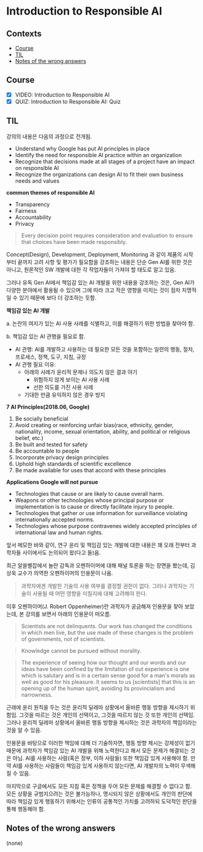 # Introduction to Responsible AI

## Contexts
* [Course](#course)
* [TIL](#til)
* [Notes of the wrong answers](#notes-of-the-wrong-answers)

## Course
* [x] VIDEO: Introduction to Responsible AI
* [x] QUIZ: Introduction to Responsible AI: Quiz

## TIL
강의의 내용은 다음의 과정으로 전개됨.
* Understand why Google has put AI principles in place
* Identify the need for responsible AI practice within an organization
* Recognize that decisions made at all stages of a project have an impact on responsible AI
* Recognize the organizations can design AI to fit their own business needs and values

**common themes of responsible AI**
* Transparency
* Fairness
* Accountability
* Privacy

> Every decision point requires consideration and evaluation to ensure that choices have been made responsibly.

Concept(Design), Development, Deployment, Monitoring 과 같이 제품의 시작부터 끝까지 고려 사항 및 평가가 필요함을 강조하는 내용은 단순 Gen AI를 위한 것은 아니고, 원론적인 SW 개발에 대한 각 작업자들이 가져야 할 태도로 알고 있음.

그러나 유독 Gen AI에서 책임감 있는 AI 개발을 위한 내용을 강조하는 것은, Gen AI가 다양한 분야에서 활용될 수 있으며 그에 따라 크고 작은 영향을 미치는 것이 점차 치명적일 수 있기 때문에 보다 더 강조하는 듯함.

**책임감 있는 AI 개발**

a. 논란의 여지가 있는 AI 사용 사례를 식별하고, 이를 해결하기 위한 방법을 찾아야 함.

b. 책임감 있는 AI 관행을 필요로 함.

* AI 관행: AI를 개발하고 사용하는 데 필요한 모든 것을 포함하는 일련의 행동, 절차, 프로세스, 정책, 도구, 지침, 규정
* AI 관행 필요 이유:
    * 아래의 사례가 윤리적 문제나 의도치 않은 결과 야기
        * 위험하지 않게 보이는 AI 사용 사례
        * 선한 의도를 가진 사용 사례
    * 기대한 만큼 유익하지 않은 경우 방지

**7 AI Principles(2018.06, Google)**
1. Be socially beneficial
2. Avoid creating or reinforcing unfair bias(race, ethnicity, gender, nationality, income, sexual orientation, ability, and political or religious belief, etc.)
3. Be built and tested for safety
4. Be accountable to people
5. Incorporate privacy design principles
6. Uphold high standards of scientific excellence
7. Be made available for uses that accord with these principles

**Applications Google will not pursue**
- Technologies that cause or are likely to cause overall harm.
- Weapons or other technologies whose principal purpose or implementation is to cause or directly facilitate injury to people.
- Technologies that gather or use information for surveillance violating internationally accepted norms.
- Technologies whose purpose contravenes widely accepted principles of international law and human rights.

앞서 메모한 바와 같이, 연구 윤리 및 책임감 있는 개발에 대한 내용은 꽤 오래 전부터 과학자들 사이에서도 논의되어 왔(다고 들)음.

최근 알쓸별잡에서 놀란 감독과 오펜하이머에 대해 패널 토론을 하는 장면을 봤는데, 김상욱 교수가 의역한 오펜하이머의 인용문이 나옴.
> 과학자에겐 개발한 기술의 사용 여부를 결정할 권한이 없다. 그러나 과학자는 기술이 사용될 때 어떤 영향을 미칠지에 대해 고려해야 한다.

이후 오펜하이머(J. Robert Oppenheimer)란 과학자가 궁금해져 인용문을 찾아 보았는데, 본 강의를 보면서 아래의 인용문이 떠오름.
> Scientists are not delinquents. Our work has changed the conditions in which men live, but the use made of these changes is the problem of governments, not of scientists.

> Knowledge cannot be pursued without morality.

> The experience of seeing how our thought and our words and our ideas have been confined by the limitation of out experience is one which is salutary and is in a certain sense good for a man's morals as well as good for his pleasure. It seems to us \[scientists\] that this is an opening up of the human spirit, avoiding its provincialism and narrowness.

근래에 윤리 원칙을 두는 것은 윤리적 딜레마 상황에서 올바른 행동 방향을 제시하기 위함임. 그것을 따르는 것은 개인의 선택이고, 그것을 따르지 않는 것 또한 개인의 선택임. 그러나 윤리적 딜레마 상황에서 올바른 행동 방향을 제시하는 것은 과학자의 책임이라는 것을 알 수 있음.

인용문을 바탕으로 이러한 책임에 대해 더 기술하자면, 행동 방향 제시는 강제성이 없기 때문에 과학자가 책임감 있는 AI 개발을 위해 노력한다고 해서 모든 문제가 해결되는 것은 아님. AI를 사용하는 사람(혹은 정부, 이하 사람들) 또한 책임감 있게 사용해야 함. 만약 AI를 사용하는 사람들이 책임감 있게 사용하지 않는다면, AI 개발자의 노력이 무색해질 수 있음.

마지막으로 구글에서도 모든 지침 혹은 정책을 두어 모든 문제를 해결할 수 없다고 함. 모든 상황을 규범지으려는 것은 불가능하나, 명시되지 않은 상황에서도 개인의 판단에 따라 책임감 있게 행동하기 위해서는 인류의 공통적인 가치를 고려하되 도덕적인 판단을 통해 행동해야 함.

## Notes of the wrong answers
(none)
